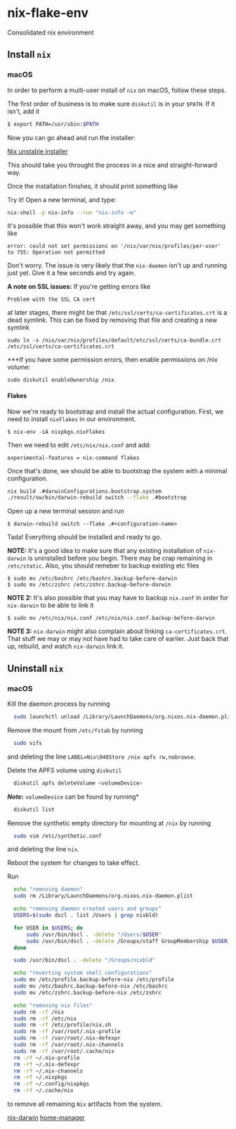 # nix-flake-env

Consolidated nix environment

## Install `nix`

### macOS

In order to perform a multi-user install of `nix` on macOS, follow these steps.

The first order of business is to make sure `diskutil` is in your `$PATH`. If
it isn't, add it

```sh
$ export PATH=/usr/sbin:$PATH
```

Now you can go ahead and run the installer:

[Nix unstable installer](https://github.com/miuirussia/nix-unstable-installer)

This should take you throught the process in a nice and straight-forward way.

Once the installation finishes, it should print something like

Try it! Open a new terminal, and type:

```sh
nix-shell -p nix-info --run "nix-info -m"
```

It's possible that this won't work straight away, and you may get something like

```
error: could not set permissions on '/nix/var/nix/profiles/per-user' to 755: Operation not permitted
```

Don't worry. The issue is very likely that the `nix-daemon` isn't up and
running just yet. Give it a few seconds and try again.

**A note on SSL issues:** If you're getting errors like

```
Problem with the SSL CA cert
```

at later stages, there might be that `/etc/ssl/certs/ca-certificates.crt` is a
dead symlink. This can be fixed by removing that file and creating a new
symlink

```
sudo ln -s /nix/var/nix/profiles/default/etc/ssl/certs/ca-bundle.crt /etc/ssl/certs/ca-certificates.crt
```

***If you have some permission errors, then enable permissions on /nix volume:

```
sudo diskutil enableOwnership /nix
```

#### Flakes

Now we're ready to bootstrap and install the actual configuration. First, we
need to install `nixFlakes` in our environment.

```
$ nix-env -iA nixpkgs.nixFlakes
```

Then we need to edit `/etc/nix/nix.conf` and add:

```
experimental-features = nix-command flakes
```

Once that's done, we should be able to bootstrap the system with a minimal
configuration.

```sh
nix build .#darwinConfigurations.bootstrap.system
./result/sw/bin/darwin-rebuild switch --flake .#bootstrap
```

Open up a new terminal session and run

```
$ darwin-rebuild switch --flake .#<configuration-name>
```

Tada! Everything should be installed and ready to go.

**NOTE:** It's a good idea to make sure that any existing installation of
`nix-darwin` is uninstalled before you begin. There may be crap remaining in
`/etc/static`. Also, you should remeber to backup existing etc files

```
$ sudo mv /etc/bashrc /etc/bashrc.backup-before-darwin
$ sudo mv /etc/zshrc /etc/zshrc.backup-before-darwin
```

**NOTE 2:** It's also possible that you may have to backup `nix.conf` in order for
`nix-darwin` to be able to link it

```
$ sudo mv /etc/nix/nix.conf /etc/nix/nix.conf.backup-before-darwin
```

**NOTE 3:** `nix-darwin` might also complain about linking `ca-certificates.crt`. That
stuff we may or may not have had to take care of earlier. Just back that up,
rebuild, and watch `nix-darwin` link it.

## Uninstall `nix`

### macOS

Kill the daemon process by running

```bash
  sudo launchctl unload /Library/LaunchDaemons/org.nixos.nix-daemon.plist
```

Remove the mount from `/etc/fstab` by running 

```bash
  sudo vifs
```

and deleting the  line `LABEL=Nix\040Store /nix apfs rw,nobrowse`.

Delete the APFS volume using `diskutil` 

```bash
  diskutil apfs deleteVolume <volumeDevice>
```

***Note:*** `volumeDevice` can be found by running*

```bash
  diskutil list
```

Remove the synthetic empty directory for mounting at `/nix` by running 

```bash
  sudo vim /etc/synthetic.conf
```

  and deleting the line `nix`. 
  
Reboot the system for changes to take effect.

Run 

```bash
  echo "removing daemon"
  sudo rm /Library/LaunchDaemons/org.nixos.nix-daemon.plist

  echo "removing daemon created users and groups"
  USERS=$(sudo dscl . list /Users | grep nixbld)

  for USER in $USERS; do
      sudo /usr/bin/dscl . -delete "/Users/$USER"
      sudo /usr/bin/dscl . -delete /Groups/staff GroupMembership $USER;
  done

  sudo /usr/bin/dscl . -delete "/Groups/nixbld"

  echo "reverting system shell configurations"
  sudo mv /etc/profile.backup-before-nix /etc/profile
  sudo mv /etc/bashrc.backup-before-nix /etc/bashrc
  sudo mv /etc/zshrc.backup-before-nix /etc/zshrc

  echo "removing nix files"
  sudo rm -rf /nix
  sudo rm -rf /etc/nix
  sudo rm -rf /etc/profile/nix.sh
  sudo rm -rf /var/root/.nix-profile
  sudo rm -rf /var/root/.nix-defexpr
  sudo rm -rf /var/root/.nix-channels
  sudo rm -rf /var/root/.cache/nix
  rm -rf ~/.nix-profile
  rm -rf ~/.nix-defexpr
  rm -rf ~/.nix-channels
  rm -rf ~/.nixpkgs
  rm -rf ~/.config/nixpkgs
  rm -rf ~/.cache/nix
```

to remove all remaining `Nix` artifacts from the system.

[nix-darwin](https://github.com/LnL7/nix-darwin)
[home-manager](https://github.com/nix-community/home-manager)
